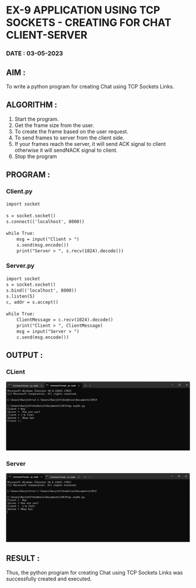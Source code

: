 # EX-9 APPLICATION USING TCP SOCKETS - CREATING FOR CHAT CLIENT-SERVER

### DATE : 03-05-2023

## AIM :
To write a python program for creating Chat using TCP Sockets Links.

## ALGORITHM :
1. Start the program.
2. Get the frame size from the user.
3. To create the frame based on the user request.
4. To send frames to server from the client side.
5. If your frames reach the server, it will send ACK signal to client otherwise it
will sendNACK signal to client.
6. Stop the program

## PROGRAM :
### Client.py
```
import socket

s = socket.socket()
s.connect(('localhost', 8000))

while True:
    msg = input("Client > ")
    s.send(msg.encode())
    print("Server > ", s.recv(1024).decode())

 ```
### Server.py
```
import socket
s = socket.socket()
s.bind(('localhost', 8000))
s.listen(5)
c, addr = s.accept()

while True:
    ClientMessage = c.recv(1024).decode()
    print("Client > ", ClientMessage)
    msg = input("Server > ")
    c.send(msg.encode())
```
## OUTPUT :
### CLient
![](1.png)
### Server
![](2.png)



## RESULT :
Thus, the python program for creating Chat using TCP Sockets Links was successfully 
created and executed.

